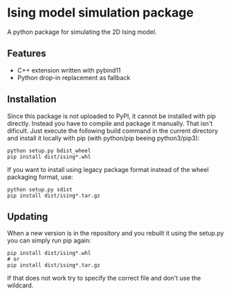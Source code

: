 # Ising model simulation package
A python package for simulating the 2D Ising model.

## Features
* C++ extension written with pybind11
* Python drop-in replacement as fallback

## Installation
Since this package is not uploaded to PyPI, it cannot be installed with pip directly. Instead you have to compile and package it manually. That isn't dificult. Just execute the following build command in the current directory and install it locally with pip (with python/pip beeing python3/pip3):
```
python setup.py bdist_wheel
pip install dist/ising*.whl
```

If you want to install using legacy package format instead of the wheel packaging format, use:
```
python setup.py sdist
pip install dist/ising*.tar.gz
```

## Updating
When a new version is in the repository and you rebuilt it using the setup.py you can simply run pip again:
```
pip install dist/ising*.whl
# or
pip install dist/ising*.tar.gz
```
If that does not work try to specify the correct file and don't use the wildcard.
